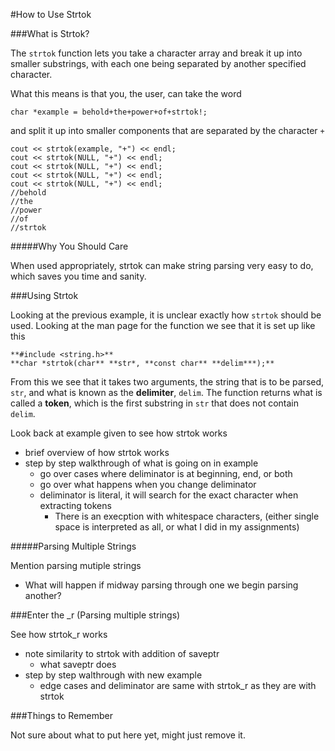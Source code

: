 #How to Use Strtok

###What is Strtok?

  The `strtok` function lets you take a character array and break it up into
  smaller substrings, with each one being separated by another specified character.

  What this means is that you, the user, can take the word
  ```
  char *example = behold+the+power+of+strtok!;
  ```
  and split it up into smaller components that are separated by the character `+`
  ```
  cout << strtok(example, "+") << endl;
  cout << strtok(NULL, "+") << endl;
  cout << strtok(NULL, "+") << endl;
  cout << strtok(NULL, "+") << endl;
  cout << strtok(NULL, "+") << endl;
  //behold
  //the
  //power
  //of
  //strtok
  ```

#####Why You Should Care

  When used appropriately, strtok can make string parsing very easy to do, which
  saves you time and sanity.

###Using Strtok

  Looking at the previous example, it is unclear exactly how `strtok` should be used. Looking at the
  man page for the function we see that it is set up like this
  ```
  **#include <string.h>**
  **char *strtok(char** **str*, **const char** **delim***);**
  ```
  From this we see that it takes two arguments, the string that is to be parsed, `str`, and what is known as 
  the **delimiter**, `delim`. The function returns what is called a **token**, which is the first substring
  in `str` that does not contain `delim`.

  Look back at example given to see how strtok works
  * brief overview of how strtok works
  * step by step walkthrough of what is going on in example
    * go over cases where deliminator is at beginning, end, or both
    * go over what happens when you change deliminator
    * deliminator is literal, it will search for the exact character when extracting tokens
      * There is an execption with whitespace characters, (either single space is interpreted as
	   all, or what I did in my assignments)

#####Parsing Multiple Strings

  Mention parsing mutiple strings
  * What will happen if midway parsing through one we begin parsing another?

###Enter the _r (Parsing multiple strings)

  See how strtok_r works
  * note similarity to strtok with addition of saveptr
    * what saveptr does
  * step by step walthrough with new example
    * edge cases and deliminator are same with strtok_r as they are with strtok

###Things to Remember

  Not sure about what to put here yet, might just remove it.

